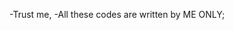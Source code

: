 -Trust me,
-All these codes are written by ME ONLY;

<!---
karanG69/karanG69 is a ✨ special ✨ repository because its `README.md` (this file) appears on your GitHub profile.
You can click the Preview link to take a look at your changes.
--->
